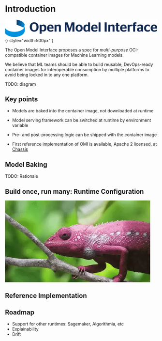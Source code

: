 # Introduction

![OMI logo](images/omi-logo.png){: style="width:500px" }

The Open Model Interface proposes a spec for _multi-purpose_ OCI-compatible container images for Machine Learning models.

We believe that ML teams should be able to build reusable, DevOps-ready container images for interoperable consumption by multiple platforms to avoid being locked in to any one platform.


TODO: diagram

## Key points

* Models are baked into the container image, not downloaded at runtime

* Model serving framework can be switched at runtime by environment variable

* Pre- and post-processing logic can be shipped with the container image

* First reference implementation of OMI is available, Apache 2 licensed, at [Chassis](https://chassis.ml)


## Model Baking

TODO: Rationale


## Build once, run many: Runtime Configuration

![](images/chameleon.webp)


## Reference Implementation


## Roadmap

* Support for other runtimes: Sagemaker, Algorithmia, etc
* Explainability
* Drift
